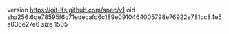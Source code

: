 version https://git-lfs.github.com/spec/v1
oid sha256:6de78595f6c71edecafd6c189e0910464005798e76922e781cc84e5a036e27e6
size 1505
